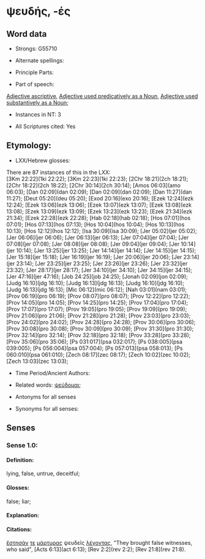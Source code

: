 # ψευδής, -ές

<!-- Status: S2=NeedsReview -->
<!-- Lexica used for edits: BDAG, FFM, LN, A-S  -->

## Word data

* Strongs: G55710

* Alternate spellings:

* Principle Parts: 

* Part of speech: 

[Adjective ascriptive](http://ugg.readthedocs.io/en/latest/adjective_ascriptive.html), 
[Adjective used predicatively as a Noun](http://ugg.readthedocs.io/en/latest/noun_predicate_adj.html), 
[Adjective used substantively as a Noun](http://ugg.readthedocs.io/en/latest/noun_substantive_adj.html); 

* Instances in NT: 3

* All Scriptures cited: Yes

## Etymology:  

* LXX/Hebrew glosses: 

There are 87 instances of this in the LXX:   
[3Km 22:22](1ki 22:22); [3Km 22:23](1ki 22:23); [2Chr 18:21](2ch 18:21); [2Chr 18:22](2ch 18:22); [2Chr 30:14](2ch 30:14); 
[Amos 06:03](amo 06:03); [Dan 02:09](dan 02:09); [Dan 02:09](dan 02:09); [Dan 11:27](dan 11:27); [Deut 05:20](deu 05:20); 
[Exod 20:16](exo 20:16); [Ezek 12:24](ezk 12:24); [Ezek 13:06](ezk 13:06); [Ezek 13:07](ezk 13:07); [Ezek 13:08](ezk 13:08); 
[Ezek 13:09](ezk 13:09); [Ezek 13:23](ezk 13:23); [Ezek 21:34](ezk 21:34); [Ezek 22:28](ezk 22:28); [Hab 02:18](hab 02:18); 
[Hos 07:01](hos 07:01); [Hos 07:13](hos 07:13); [Hos 10:04](hos 10:04); [Hos 10:13](hos 10:13); [Hos 12:12](hos 12:12); 
[Isa 30:09](isa 30:09); [Jer 05:02](jer 05:02); [Jer 06:06](jer 06:06); [Jer 06:13](jer 06:13); [Jer 07:04](jer 07:04); 
[Jer 07:08](jer 07:08); [Jer 08:08](jer 08:08); [Jer 09:04](jer 09:04); [Jer 10:14](jer 10:14); [Jer 13:25](jer 13:25); 
[Jer 14:14](jer 14:14); [Jer 14:15](jer 14:15); [Jer 15:18](jer 15:18); [Jer 16:19](jer 16:19); [Jer 20:06](jer 20:06); 
[Jer 23:14](jer 23:14); [Jer 23:25](jer 23:25); [Jer 23:26](jer 23:26); [Jer 23:32](jer 23:32); [Jer 28:17](jer 28:17); 
[Jer 34:10](jer 34:10); [Jer 34:15](jer 34:15); [Jer 47:16](jer 47:16); [Job 24:25](job 24:25); [Jonah 02:09](jon 02:09); 
[Judg 16:10](jdg 16:10); [Judg 16:13](jdg 16:13); [Judg 16:10](jdg 16:10); [Judg 16:13](jdg 16:13); [Mic 06:12](mic 06:12); 
[Nah 03:01](nam 03:01); [Prov 06:19](pro 06:19); [Prov 08:07](pro 08:07); [Prov 12:22](pro 12:22); [Prov 14:05](pro 14:05); 
[Prov 14:25](pro 14:25); [Prov 17:04](pro 17:04); [Prov 17:07](pro 17:07); [Prov 19:05](pro 19:05); [Prov 19:09](pro 19:09); 
[Prov 21:06](pro 21:06); [Prov 21:28](pro 21:28); [Prov 23:03](pro 23:03); [Prov 24:02](pro 24:02); [Prov 24:28](pro 24:28); 
[Prov 30:06](pro 30:06); [Prov 30:08](pro 30:08); [Prov 30:09](pro 30:09); [Prov 31:30](pro 31:30); [Prov 32:14](pro 32:14); 
[Prov 32:18](pro 32:18); [Prov 33:28](pro 33:28); [Prov 35:06](pro 35:06); [Ps 031:017](psa 032:017); [Ps 038:005](psa 039:005); 
[Ps 056:004](psa 057:004); [Ps 057:013](psa 058:013); [Ps 060:010](psa 061:010); [Zech 08:17](zec 08:17); [Zech 10:02](zec 10:02); 
[Zech 13:03](zec 13:03); 

* Time Period/Ancient Authors: 

* Related words: [ψεύδομαι](../G55740/01.md);

* Antonyms for all senses

* Synonyms for all senses: 

## Senses 

### Sense 1.0: 

#### Definition: 

lying, false, untrue, deceitful; 

#### Glosses: 

 false; liar;

#### Explanation: 

#### Citations: 

[ἔστησάν](../G24760/01.md) [τε](../G50370/01.md) [μάρτυρας](../G31440/01.md) ψευδεῖς [λέγοντας](../G30040/01.md), "They brought false witnesses, who said", [Acts 6:13](act 6:13); [Rev 2:2](rev 2:2); [Rev 21:8](rev 21:8).
